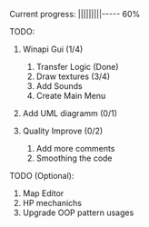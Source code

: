 Current progress: |||||||||----- 60%

TODO: 
1) Winapi Gui (1/4)
	1) Transfer Logic (Done)
	2) Draw textures (3/4)
	3) Add Sounds
	4) Create Main Menu

2) Add UML diagramm (0/1)

3) Quality Improve (0/2)
	1) Add more comments
	2) Smoothing the code

TODO (Optional):
1) Map Editor
2) HP mechanichs
3) Upgrade OOP pattern usages